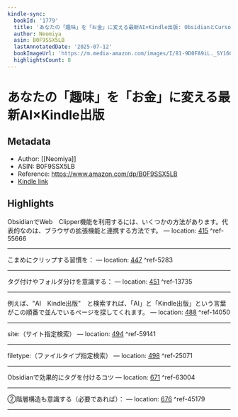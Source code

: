 ```yaml
---
kindle-sync:
  bookId: '1779'
  title: 'あなたの「趣味」を「お金」に変える最新AI×Kindle出版: ObsidianとCursorで最大効率化'
  author: Neomiya
  asin: B0F9SSX5LB
  lastAnnotatedDate: '2025-07-12'
  bookImageUrl: 'https://m.media-amazon.com/images/I/81-9D0FA9iL._SY160.jpg'
  highlightsCount: 8
---
```

# あなたの「趣味」を「お金」に変える最新AI×Kindle出版
## Metadata
* Author: [[Neomiya]]
* ASIN: B0F9SSX5LB
* Reference: https://www.amazon.com/dp/B0F9SSX5LB
* [Kindle link](kindle://book?action=open&asin=B0F9SSX5LB)

## Highlights
ObsidianでWeb　Clipper機能を利用するには、いくつかの方法があります。代表的なのは、ブラウザの拡張機能と連携する方法です。 — location: [415](kindle://book?action=open&asin=B0F9SSX5LB&location=415) ^ref-55666

---
こまめにクリップする習慣を： — location: [447](kindle://book?action=open&asin=B0F9SSX5LB&location=447) ^ref-5283

---
タグ付けやフォルダ分けを意識する： — location: [451](kindle://book?action=open&asin=B0F9SSX5LB&location=451) ^ref-13735

---
例えば、"AI　Kindle出版"　と検索すれば、「AI」と「Kindle出版」という言葉がこの順番で並んでいるページを探してくれます。 — location: [488](kindle://book?action=open&asin=B0F9SSX5LB&location=488) ^ref-14050

---
site:（サイト指定検索） — location: [494](kindle://book?action=open&asin=B0F9SSX5LB&location=494) ^ref-59141

---
filetype:（ファイルタイプ指定検索） — location: [498](kindle://book?action=open&asin=B0F9SSX5LB&location=498) ^ref-25071

---
Obsidianで効果的にタグを付けるコツ — location: [671](kindle://book?action=open&asin=B0F9SSX5LB&location=671) ^ref-63004

---
②階層構造も意識する（必要であれば）： — location: [676](kindle://book?action=open&asin=B0F9SSX5LB&location=676) ^ref-45179

---
